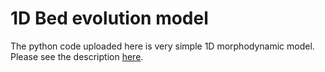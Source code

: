 # 1D Bed evolution model

The python code uploaded here is very simple 1D morphodynamic model. Please see the description <a href="https://qiita.com/champon487/items/4bdcbb3c0a010aa51612">here</a>.
